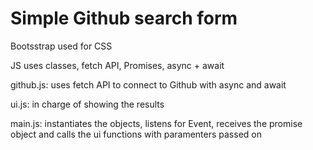 <h1>Simple Github search form</h1>

Bootsstrap used for CSS

JS uses classes, fetch API, Promises, async + await

github.js:
uses fetch API to connect to Github with async and await

ui.js:
in charge of showing the results 

main.js:
instantiates the objects, listens for Event, receives the promise object and calls the ui functions with paramenters passed on
